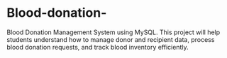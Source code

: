 # Blood-donation-
Blood Donation Management System using MySQL. This project will help students understand how to manage donor and recipient data, process blood donation requests, and track blood inventory efficiently.
